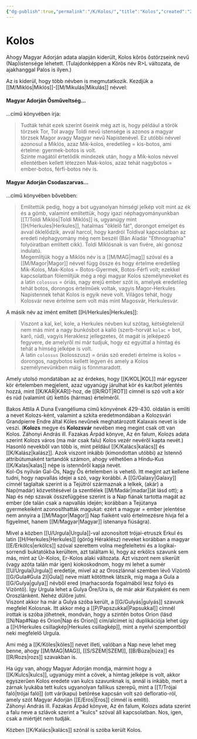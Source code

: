 ```yaml
---
{"dg-publish":true,"permalink":"/K/Kolos/","title":"Kolos","created":"2024-05-06T12:29","updated":"2025-06-08T01:07"}
---
```



# Kolos

Ahogy Magyar Adorján adata alapján kiderült, Kolos kőrös őstörzseink nevű (Nap)istensége lehetett. (Tulajdonképpen a Körös név R>L változata, de ajakhanggal Palos is ilyen.)  

Az is kiderül, hogy több névben is megmutatkozik. Kezdjük a [[M/Miklós\|Miklós]]-[[M/Mikulás\|Mikulás]] névvel:  

#### Magyar Adorján Ősműveltség...  

...című könyvében írja:  
> Tudták tehát ezek szerint őseink még azt is, hogy például a török törzsek Tor, Tol avagy Toldi nevű istensége is azonos a magyar törzsek Magor avagy Magyar nevű Napistenével. Ez utóbbi névvel azonosul a Miklós, azaz Mik-kolos, eredetileg = kis-botos, ami értelme: gyermek-botos is volt.  
> Szinte magától értetődik mindezek után, hogy a Mik-kolos névvel ellentétben kellett létezzen Mak-kolos, azaz tehát nagybotos = ember-botos, férfi-botos név is.  

#### Magyar Adorján Csodaszarvas...  

...című könyvében bővebben:  
> Említettük pedig, hogy a bot ugyanolyan hímségi jelkép volt mint az ék és a gömb, valamint említettük, hogy igazi néphagyományunkban [[T/Toldi Miklós\|Toldi Miklós]] is, ugyanúgy mint [[H/Herkules\|Herkules]], hatalmas "öklelő fát", dorongot emelget és avval öklelődzik, avval harcol, hogy kardról Toldival kapcsolatban az eredeti néphagyomány még nem beszél (Bán Aladár "Ethnographia" folyóiratban említett cikk). Toldi Miklósnak is van fivére, aki gonosz indulatú.  
> Megemlítjük hogy a Miklós név is a [[M/MAG\|mag]] szóval és a [[M/Magor\|Magor]] névvel függ össze és hogy értelme eredetileg Mik-Kolos, Mak-Kolos = Botos-Gyermek, Botos-Férfi volt; ezekkel kapcsolatban fölemlítjük még a régi magyar Kolos személyneveket és a latin `colossus` = óriás, nagy erejű ember szót is, amelyek eredetileg tehát botos, dorongos értelműek voltak, vagyis Magor-Herkules Napistennek tehát Kolos is egyik neve volt. Világos tehát, hogy Kolosvár neve értelme sem volt más mint Magosvár, Herkulesvár.  

A másik név az imént említett [[H/Herkules\|Herkules]]:  
> Viszont a kal, kel, kole, a Herkules névben kul szótag, kétségtelenül nem más mint a nagy bunkósbot a kalló (szerb-horvát `kolac` = bot, karő, rúd), vagyis Heraklesz jellegzetes, őt magát is jelképező fegyvere, de amelyről mi már tudjuk, hogy ez egyúttal a hímtag és tehát a hímség jelképe is volt.  
> A latin `colossus` (kolosszusz) = óriás szó eredeti értelme is kolos = dorongos, nagybotos kellett legyen és amely a Kolos személynevünkben máig is fönnmaradott.  

Amely utolsó mondatában az az érdekes, hogy [[K/KOL\|KOL]] már egyszer kör értelemben megjelent, azaz ugyanúgy járulhat kör és kar/bot jelentés hozzá, mint [[K/KAR\|KAR]]-hoz, de [[R/ROT\|ROT]] címnél is szó volt a kör és rúd (valamint út) kettős (hármas) értelméről.  

Bakos Attila A Duna Evangéliuma című könyvének 429-430. oldalán is említi a nevet Kolozs-ként, valamint a szkíta eredetmondában a Kolozsvári Grandpierre Endre által Köles nevűnek meghatározott Kalaxais nevet is ide veszi. (**Kolozs** megye és **Kolozsvár** nevében meg megint csak ott van Kolos. Záhonyi András ill. Fazakas Árpád könyve, Az én falum, Kolozs adata szerint Kolozs város (ma már csak falu) Kolos vezér nevéről kapta nevét.)  
Hasonló nevekből van több is, mint például [[K/Kalács\|kalács]] és [[K/Kalász\|kalász]]. Azok viszont inkább (kimondottan utóbbi) az Istennő attribútumaként tartandók számon, ahogy vélhetően a Hindu-Kus [[K/Kalas\|kalas]] népe is istennőről kapja nevét.  
Kol-Os nyilván Gal-Ős, Nagy Ős értelemben is vehető. Itt megint azt kellene tudni, hogy napvallás idejei a szó, vagy korábbi. A [[G/Galaxy\|Galaxy]] címnél taglaltak szerint is a Tejútról származnak a lelkek, (akár) a Nap(madár) közvetítésével (a szentlélek [[M/Madár\|madar]]át lásd ott); a Nap és nép szavak összefüggése szerint is a Nap fiának tartotta magát az ember (de talán csak a napvallás idején; korábban a Tejútanya gyermekeiként azonosíthatták magukat: ezért a magyar = ember jelentése nem annyira a [[M/Magor\|Magor]] Nap fiaiként való értelmezésre hívja fel a figyelmet, hanem [[M/Magyar\|Magyar]] istenanya fiúságra).  

Mivel a közben [[U/Urgula\|Urgula]]-val azonosított trójai-etruszk Erkul és latin [[H/Herkules\|Herkules]] (görög Héraklész) neveket korábban a magyar [[E/Erkölcs\|erkölcs]] szóval szerettem volna megfeleltetni és a logikai-sorrendi buktatókba kerültem, azt találtam ki, hogy az erkölcs szavunk sem más, mint az Úr-Kolos, Er-Kolos alaki változata. Azt viszont nem sikerült (vagy azóta talán már igen) kiokoskodnom, hogy mi lehet a sumér [[U/Urgula\|Urgula]] eredetije, mivel az az Oroszlánnal szemben lévő Vízöntő [[G/Gula#Gula 2)\|Gula]] neve miatt kötöttnek látszik, míg maga a Gula a [[G/Gulya\|gulya]] névből ered (marhacsorda fogalmából lesz folyó és Vízöntő). Így Urgula lehet a Gulya Őre/Ura is, de már akár Kutyaként és nem Oroszlánként. Nehéz dűlőre jutni.  
Viszont akkor ha már a Gulya szóba került, a [[G/Gulyás\|gulyás]] szavunk megfelel Kolosnak. Itt akkor még a [[P/Papszukkal\|Papsukkal]] címnél írottak is szóba jöhetnek, mondván, hogy a szintén botos Orion (lásd [[N/Nap#Nap és Orion\|Nap és Orion]] cím/alcímet is) duplikációja lehet úgy a [[H/Herkules csillagkép\|Herkules csillagkép]], mint a nyelvi szempontból neki megfelelő Urgula.  

Ami még a [[K/Köles\|köles]] nevet illeti, valóban a Nap neve lehet meg benne, ahogy [[M/MAG\|MAG]], [[S/SZEM\|SZEM]], [[B/Búza\|búza]] és [[R/Rozs\|rozs]] szavakban is.  

Ha úgy van, ahogy Magyar Adorján mondja, mármint hogy a [[K/Kulcs\|kulcs]], ugyanúgy mint a cövek, a hímtag jelképe is volt, akkor egyszerűen Kolos eredete van kulcs szavunknak is, annál is inkább, mert a zárnak lyukába tett kulcs ugyanolyan fallikus szerepű, mint a [[T/Trójai faló\|trójai faló]] (ott vár(kapu) betörése kapcsán volt szó defloratio-ról, amely szót Magyar Adorján [[E/Eros\|Eros]] címnél is említi).  
Záhonyi András ill. Fazakas Árpád könyve, Az én falum, Kolozs adata szerint a falu neve a szlávok szerint a "kulcs" szóval áll kapcsolatban. Nos, igen, csak a miértjét nem tudják.  

Közben [[K/Kalács\|kalács]] szónál is szóba került Kolos.  